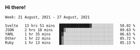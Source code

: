 ### Hi there!

<!--START_SECTION:waka-->
```text
Week: 21 August, 2021 - 27 August, 2021

Svelte   13 hrs 51 mins  ██████████████▓░░░░░░░░░░   58.02 % 
JSON     2 hrs 18 mins   ██▒░░░░░░░░░░░░░░░░░░░░░░   09.63 % 
YAML     1 hr 35 mins    █▓░░░░░░░░░░░░░░░░░░░░░░░   06.63 % 
Other    1 hr 22 mins    █▒░░░░░░░░░░░░░░░░░░░░░░░   05.72 % 
Ruby     1 hr 13 mins    █▒░░░░░░░░░░░░░░░░░░░░░░░   05.13 % 
```
<!--END_SECTION:waka-->
